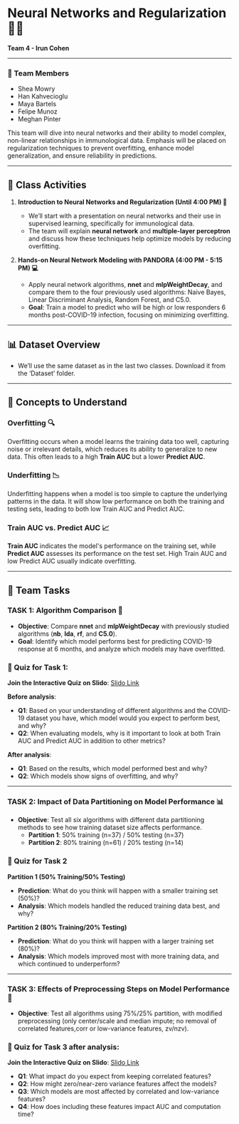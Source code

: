 # Neural Networks and Regularization 🧠🔗
**Team 4 - Irun Cohen**

---

### 👥 Team Members
- Shea Mowry
- Han Kahvecioglu
- Maya Bartels
- Felipe Munoz
- Meghan Pinter

This team will dive into neural networks and their ability to model complex, non-linear relationships in immunological data. Emphasis will be placed on regularization techniques to prevent overfitting, enhance model generalization, and ensure reliability in predictions.

---

## 🌟 Class Activities

1. **Introduction to Neural Networks and Regularization (Until 4:00 PM) 🧠**
   - We’ll start with a presentation on neural networks and their use in supervised learning, specifically for immunological data.
   - The team will explain **neural network** and **multiple-layer perceptron** and discuss how these techniques help optimize models by reducing overfitting.

2. **Hands-on Neural Network Modeling with PANDORA (4:00 PM - 5:15 PM) 💻**
   - Apply neural network algorithms, **nnet** and **mlpWeightDecay**, and compare them to the four previously used algorithms: Naive Bayes, Linear Discriminant Analysis, Random Forest, and C5.0.
   - **Goal**: Train a model to predict who will be high or low responders 6 months post-COVID-19 infection, focusing on minimizing overfitting.

---

## 📊 Dataset Overview
- We’ll use the same dataset as in the last two classes. Download it from the ‘Dataset’ folder.

---

## 🧩 Concepts to Understand

### Overfitting 🔍
Overfitting occurs when a model learns the training data too well, capturing noise or irrelevant details, which reduces its ability to generalize to new data. This often leads to a high **Train AUC** but a lower **Predict AUC**.

### Underfitting 📉
Underfitting happens when a model is too simple to capture the underlying patterns in the data. It will show low performance on both the training and testing sets, leading to both low Train AUC and Predict AUC.

### Train AUC vs. Predict AUC 📈
**Train AUC** indicates the model's performance on the training set, while **Predict AUC** assesses its performance on the test set. High Train AUC and low Predict AUC usually indicate overfitting.

---

## 🎯 Team Tasks

### TASK 1: Algorithm Comparison 🔄
- **Objective**: Compare **nnet** and **mlpWeightDecay** with previously studied algorithms (**nb**, **lda**, **rf**, and **C5.0**).
- **Goal**: Identify which model performs best for predicting COVID-19 response at 6 months, and analyze which models may have overfitted.

### 📝 Quiz for Task 1:
**Join the Interactive Quiz on Slido**: [Slido Link](https://app.sli.do/event/vZQmBiVjSDaCwtayvC4fsw)

**Before analysis**:
- **Q1**: Based on your understanding of different algorithms and the COVID-19 dataset you have, which model would you expect to perform best, and why?
- **Q2**: When evaluating models, why is it important to look at both Train AUC and Predict AUC in addition to other metrics?

**After analysis**:
- **Q1**: Based on the results, which model performed best and why?
- **Q2**: Which models show signs of overfitting, and why?

---

### TASK 2: Impact of Data Partitioning on Model Performance 📊
- **Objective**: Test all six algorithms with different data partitioning methods to see how training dataset size affects performance.
  - **Partition 1**: 50% training (n=37) / 50% testing (n=37)
  - **Partition 2**: 80% training (n=61) / 20% testing (n=14)

### 📝 Quiz for Task 2
**Partition 1 (50% Training/50% Testing)**
- **Prediction**: What do you think will happen with a smaller training set (50%)?
- **Analysis**: Which models handled the reduced training data best, and why?

**Partition 2 (80% Training/20% Testing)**
- **Prediction**: What do you think will happen with a larger training set (80%)?
- **Analysis**: Which models improved most with more training data, and which continued to underperform?

---

### TASK 3: Effects of Preprocessing Steps on Model Performance 🧪
- **Objective**: Test all algorithms using 75%/25% partition, with modified preprocessing (only center/scale and median impute; no removal of correlated features,corr or low-variance features, zv/nzv).
  
### 📝 Quiz for Task 3 after analysis:
**Join the Interactive Quiz on Slido**: [Slido Link](https://app.sli.do/event/vZQmBiVjSDaCwtayvC4fsw)
- **Q1**: What impact do you expect from keeping correlated features?
- **Q2**: How might zero/near-zero variance features affect the models?
- **Q3**: Which models are most affected by correlated and low-variance features?
- **Q4**: How does including these features impact AUC and computation time?